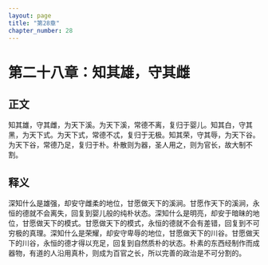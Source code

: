 ```yaml
---
layout: page
title: "第28章"
chapter_number: 28
---
```


# 第二十八章：知其雄，守其雌

## 正文
知其雄，守其雌，为天下溪。为天下溪，常德不离，复归于婴儿。知其白，守其黑，为天下式。为天下式，常德不忒，复归于无极。知其荣，守其辱，为天下谷。为天下谷，常德乃足，复归于朴。朴散则为器，圣人用之，则为官长，故大制不割。

## 释义
深知什么是雄强，却安守雌柔的地位，甘愿做天下的溪涧。甘愿作天下的溪涧，永恒的德就不会离失，回复到婴儿般的纯朴状态。深知什么是明亮，却安于暗昧的地位，甘愿做天下的模式。甘愿做天下的模式，永恒的德就不会有差错，回复到不可穷极的真理。深知什么是荣耀，却安守卑辱的地位，甘愿做天下的川谷。甘愿做天下的川谷，永恒的德才得以充足，回复到自然质朴的状态。朴素的东西经制作而成器物，有道的人沿用真朴，则成为百官之长，所以完善的政治是不可分割的。